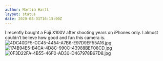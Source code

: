 ```yaml
---
author: Martin Hartl
layout: status
date: 2020-08-31T16:13:00Z
---
```

I recently bought a Fuji X100V after shooting years on iPhones only. I almost couldn’t believe how good and fun this camera is.
![4DC40DF5-CC45-4454-A7B6-E97D9EF55A16.jpg](https://raw.githubusercontent.com/hartlco/hartlco.github.io/master/assets/images/4DC40DF5-CC45-4454-A7B6-E97D9EF55A16.jpg)
![174B94E5-B4CA-4D8C-990C-43988BEF08CD.jpg](https://raw.githubusercontent.com/hartlco/hartlco.github.io/master/assets/images/174B94E5-B4CA-4D8C-990C-43988BEF08CD.jpg)
![0F3D22FA-4B55-46F0-AD30-D467978B67D8.jpg](https://raw.githubusercontent.com/hartlco/hartlco.github.io/master/assets/images/0F3D22FA-4B55-46F0-AD30-D467978B67D8.jpg)